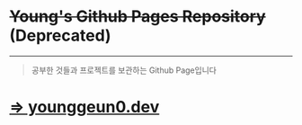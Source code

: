 # ~~Young's Github Pages Repository~~ (Deprecated)

---

> 공부한 것들과 프로젝트를 보관하는 Github Page입니다

# [=> younggeun0.dev](https://younggeun0.dev)

